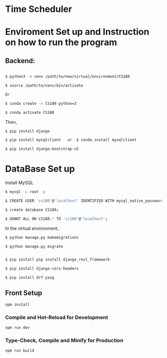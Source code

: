 # Time Scheduler

# Enviroment Set up and Instruction on how to run the program

## Backend: 
```sh

$ python3 -m venv /path/to/new/virtual/environment/CS180

$ source /path/to/venv/bin/activate

Or

$ conda create -n CS180 python=3

$ conda activate CS180
```

Then,

```sh
$ pip install django	

$ pip install mysqlclient	or	$ conda install mysqlclient

$ pip install django-bootstrap-v5 
```
# DataBase Set up

Install MySQL

```sh
$ mysql -u root -p

$ CREATE USER 'cs180'@'localhost' IDENTIFIED WITH mysql_native_password BY 'cs180';

$ create database CS180;

$ GRANT ALL ON CS180.* TO 'cs180'@'localhost';
```

In the virtual environment,

```sh
$ python manage.py makemigrations

$ python manage.py migrate


$ pip install pip install django_rest_framework

$ pip install django-cors-headers

$ pip install drf-yasg
```

## Front Setup

```sh
npm install
```

### Compile and Hot-Reload for Development

```sh
npm run dev
```

### Type-Check, Compile and Minify for Production

```sh
npm run build
```

